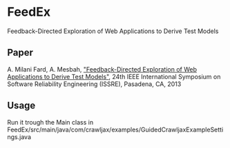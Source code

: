 FeedEx
======

Feedback-Directed Exploration of Web Applications to Derive Test Models

Paper
-----

A. Milani Fard, A. Mesbah, ["Feedback-Directed Exploration of Web Applications to Derive Test Models"](http://www.ece.ubc.ca/~aminmf/ISSRE2013.pdf), 24th IEEE International Symposium on Software Reliability Engineering (ISSRE), Pasadena, CA, 2013 

Usage
-----------------

Run it trough the Main class in FeedEx/src/main/java/com/crawljax/examples/GuidedCrawljaxExampleSettings.java
